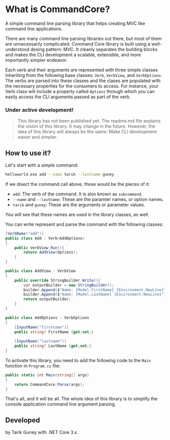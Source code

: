 # What is CommandCore?

A simple command line parsing library that helps creating MVC like command line applications.

There are many command line parsing libraries out there, but most of them are unnecessarily complicated. Command Core library is built using a well-understood desing pattern: MVC. It cleanly separates the building blocks and makes the CLI development a scalable, extensible, and more importantly simpler endeavor. 

Each verb and their arguments are represented with three simple classes inheriting from the following base classes: `Verb`, `VerbView`, and `VerbOptions`. The verbs are parsed into these classes and the clases are populated with the necessary properties for the consumers to access. For instance, your Verb class will include a property called `Options` through which you can easily access the CLI arguments passed as part of the verb.

### Under active development!
> This library has not been published yet. The readme.md file explains the vision of this library. It may change in the future. However, the idea of this library will always be the same: Make CLI development easier and simpler.


## How to use it?

Let's start with a simple command:

```bash
helloworld.exe add --name tarik --lastname guney
```
If we disect the command call above, these would be the pieces of it:
- `add`: The verb of the command. It is also known as `subcommand`.
- `--name` and `--lastname`: These are the paramter names, or option names. 
- `tarik` and `guney`: These are the arguments or parameter values.

You will see that these names are used in the library classes, as well.

You can write represent and parse the command with the following classes:

```c#
[VerbName("add")]
public class Add : Verb<AddOptions>
{
    public VerbView Run(){
        return AddView(Options);
    }
}

public class AddView : VerbView
{
    public override StringBuilder Write(){
        var outputBuilder = new StringBuilder();
        builder.Append($"Name: {Model.FirstName} {Environment.NewLine}");
        builder.Append($"Name: {Model.LastName} {Environment.NewLine}");
        return outputBuilder;
    }
}

public class AddOptions : VerbOptions
{
    [InputName("firstname")]
    public string? FirstName {get;set;}
    
    [InputName("lastname")]
    public string? LastName {get;set;}
}
```

To activate this library, you need to add the following code to the `Main` function in `Program.cs` file:

```c#
public static int Main(string[] args)
{
    return CommandCore.Parse(args);
}
```

That's all, and it will be all. The whole idea of this library is to simplify the console application command line argument parsing.

## Developed

by Tarik Guney with .NET Core 3.x.
